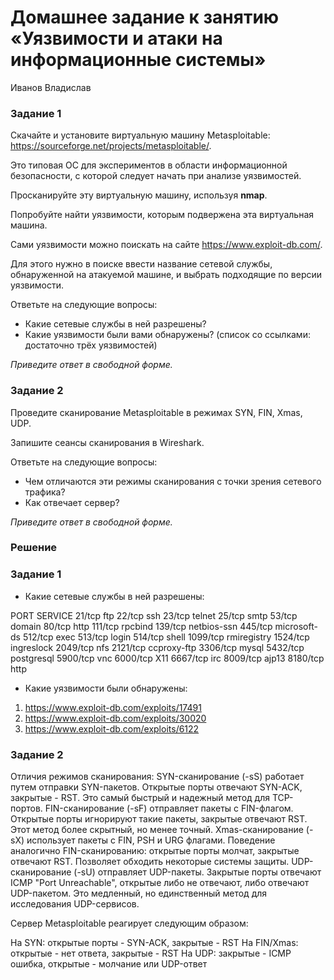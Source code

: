 # Домашнее задание к занятию «Уязвимости и атаки на информационные системы»
Иванов Владислав

### Задание 1

Скачайте и установите виртуальную машину Metasploitable: https://sourceforge.net/projects/metasploitable/.

Это типовая ОС для экспериментов в области информационной безопасности, с которой следует начать при анализе уязвимостей.

Просканируйте эту виртуальную машину, используя **nmap**.

Попробуйте найти уязвимости, которым подвержена эта виртуальная машина.

Сами уязвимости можно поискать на сайте https://www.exploit-db.com/.

Для этого нужно в поиске ввести название сетевой службы, обнаруженной на атакуемой машине, и выбрать подходящие по версии уязвимости.

Ответьте на следующие вопросы:

- Какие сетевые службы в ней разрешены?
- Какие уязвимости были вами обнаружены? (список со ссылками: достаточно трёх уязвимостей)
  
*Приведите ответ в свободной форме.*  

### Задание 2

Проведите сканирование Metasploitable в режимах SYN, FIN, Xmas, UDP.

Запишите сеансы сканирования в Wireshark.

Ответьте на следующие вопросы:

- Чем отличаются эти режимы сканирования с точки зрения сетевого трафика?
- Как отвечает сервер?

*Приведите ответ в свободной форме.*


### Решение

### Задание 1

- Какие сетевые службы в ней разрешены:

PORT     SERVICE
21/tcp  ftp
22/tcp  ssh
23/tcp  telnet
25/tcp  smtp
53/tcp  domain
80/tcp  http
111/tcp  rpcbind
139/tcp  netbios-ssn
445/tcp  microsoft-ds
512/tcp  exec
513/tcp  login
514/tcp  shell
1099/tcp  rmiregistry
1524/tcp  ingreslock
2049/tcp  nfs
2121/tcp  ccproxy-ftp
3306/tcp  mysql
5432/tcp postgresql
5900/tcp vnc
6000/tcp  X11
6667/tcp  irc
8009/tcp  ajp13
8180/tcp  http

- Какие уязвимости были обнаружены:
1) https://www.exploit-db.com/exploits/17491
2) https://www.exploit-db.com/exploits/30020
3) https://www.exploit-db.com/exploits/6122


### Задание 2

Отличия режимов сканирования:
SYN-сканирование (-sS) работает путем отправки SYN-пакетов. Открытые порты отвечают SYN-ACK, закрытые - RST. Это самый быстрый и надежный метод для TCP-портов.
FIN-сканирование (-sF) отправляет пакеты с FIN-флагом. Открытые порты игнорируют такие пакеты, закрытые отвечают RST. Этот метод более скрытный, но менее точный.
Xmas-сканирование (-sX) использует пакеты с FIN, PSH и URG флагами. Поведение аналогично FIN-сканированию: открытые порты молчат, закрытые отвечают RST. Позволяет обходить некоторые системы защиты.
UDP-сканирование (-sU) отправляет UDP-пакеты. Закрытые порты отвечают ICMP "Port Unreachable", открытые либо не отвечают, либо отвечают UDP-пакетом. Это медленный, но единственный метод для исследования UDP-сервисов.

Сервер Metasploitable реагирует следующим образом:

На SYN: открытые порты - SYN-ACK, закрытые - RST
На FIN/Xmas: открытые - нет ответа, закрытые - RST
На UDP: закрытые - ICMP ошибка, открытые - молчание или UDP-ответ

  
